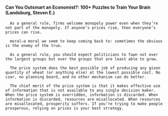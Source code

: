 #### Can You Outsmart an Economist?: 100+ Puzzles to Train Your Brain (Landsburg, Steven E.)
      As a general rule, firms welcome monopoly power even when they’re not part of the monopoly. If anyone’s prices rise, then everyone’s prices can rise.

      moral—a moral we seem to keep coming back to: sometimes the obvious is the enemy of the true.

      As a general rule, you should expect politicians to fawn not over the largest groups but over the groups that are least able to grow.

      The price system does the best possible job of producing any given quantity of wheat (or anything else) at the lowest possible cost. No czar, no planning board, and no other mechanism can do better.

      The chief merit of the price system is that it makes effective use of information that is not available to any single decision maker. When the price system is overridden, information is discarded. When information is discarded, resources are misallocated. When resources are misallocated, prosperity suffers. If you’re trying to make people prosperous, relying on prices is your best strategy.

